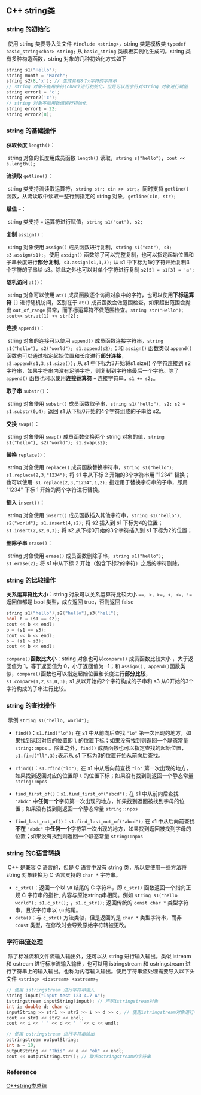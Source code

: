 ## C++ string类

### string 的初始化

​	使用 string 类要导入头文件 `#include <string>`，string 类是模板类 `typedef basic_string<char> string;`  从 `basic_string` 类模板实例化生成的。string 类有多种构造函数，string 对象的几种初始化方式如下

```cpp
string s1("Hello");
string month = "March";
string s2(8,'x'); // 生成具有8个x字符的字符串
// string 对象不能用字符(char)进行初始化，但是可以用字符对string 对象进行赋值
string error1 = 'c';
string error2('c');
// string 对象不能用数值进行初始化
string error1 = 22;
string error2(8);
```

### string 的基础操作

**获取长度** `length()`：

​	string 对象的长度用成员函数 `length()` 读取，`string s("hello"); cout << s.length();`

**流读取** `getline()`：

​	string 类支持流读取运算符，`string str; cin >> str;`。同时支持 `getline()` 函数，从流读取中读取一整行到指定的 string 对象，`getline(cin, str);`

**赋值** `=`：

​	string 类支持 `=` 运算符进行赋值，`string s1("cat"), s2;`

**复制** `assign()`：

​	string 对象使用 `assign()` 成员函数进行复制，`string s1("cat"), s3; s3.assign(s1);`，使用 `assign()` 函数除了可以完整复制，也可以指定起始位置和子串长度进行**部分复制**，`s3.assign(s1,1,3);` 从 s1 中下标为1的字符开始复制3个字符的子串给 s3。除此之外也可以对单个字符进行复制 `s2[5] = s1[3] = 'a';`

**随机访问** `at()`：

​	string 对象可以使用 `at()` 成员函数逐个访问对象中的字符，也可以使用**下标运算符** `[]` 进行随机访问，区别在于 `at()` 成员函数会做范围检查，如果超出范围会抛出 `out_of_range` 异常，而下标运算符不做范围检查。`string str("Hello"); sout<< str.at(1) << str[2];`

**连接** `append()`：

​	string 对象的连接可以使用 `append()` 成员函数连接字符串，`string s1("hello"), s2("world"); s1.append(s2);`；和 `assign()` 函数类似 `append()` 函数也可以通过指定起始位置和长度进行**部分连接**，`s2.append(s1,3,s1.size());` 从 s1 中下标为3开始将s1.size() 个字符连接到 s2 字符串，如果字符串内没有足够字符，则复制到字符串最后一个字符。除了 `append()` 函数也可以使用**连接运算符** `+` 连接字符串，`s1 += s2;`。

**取子串** `substr()`：

​	string 对象使用 `substr()` 成员函数取子串，`string s1("hello"), s2; s2 = s1.substr(0,4);` 返回 s1 从下标0开始的4个字符组成的子串给 s2。

**交换** `swap()`：

​	string 对象使用 `swap()` 成员函数交换两个 string 对象的值，`string s1("hello"), s2("world"); s1.swap(s2);`

**替换** `replace()`：

​	string 对象使用 `replace()` 成员函数替换字符串，`string s1("hello"); s1.replace(2,3,"1234");` 将 s1 中从下标 2 开始的3个字符串用 "1234" 替换；也可以使用·	`s1.replace(2,3,"1234",1,2);` 指定用于替换字符串的子串，即用 "1234" 下标 1 开始的两个字符进行替换。

**插入** `insert()`：

​	string 对象使用 `insert()` 成员函数插入其他字符串，`string s1("hello"), s2("world"); s1.insert(4,s2);` 将 s2 插入到 s1 下标为4的位置；`s1.insert(2,s2,0,3);` 将 s2 从下标0开始的3个字符插入到 s1 下标为2的位置；

**删除子串** `erase()`：

​	string 对象使用 `erase()` 成员函数删除子串，`string s1("hello"); s1.erase(2);` 将 s1 中从下标 2 开始（包含下标2的字符）之后的字符删除。

  ### string 的比较操作

**关系运算符比大小**：string 对象可以关系运算符比较大小 `==, >, >=, <, <=, !=` 返回值都是 bool 类型，成立返回 true，否则返回 false

```cpp
string s1("hello"),s2("hello"),s3("hell");
bool b = (s1 == s2);
cout << b << endl;
b = (s1 == s3);
cout << b << endl;
b = (s1 > s3);
cout << b << endl;
```

`compare()`**函数比大小**：string 对象也可以`compare()` 成员函数比较大小 ，大于返回值为 1，等于返回值为 0，小于返回值为 -1；和 `assign(), append()`函数类似，`compare()`函数也可以指定起始位置和长度进行**部分比较**，`s1.compare(1,2,s3,0,3);` s1 从以开始的2个字符构成的子串和 s3 从0开始的3个字符构成的子串进行比较。

### string 的查找操作

​	示例 `string s1("hello, world");`

* `find()`：`s1.find("lo");` 在 s1 中从前向后查找 `"lo"` 第一次出现的地方，如果找到返回对应的位置即 `l` 的位置下标；如果没有找到则返回一个静态常量 `string::npos` 。除此之外，`find()` 成员函数也可以指定查找的起始位置，`s1.find("ll",3);`表示从 s1 下标为3的位置开始从前向后查找。
* `rfind()`：`s1.rfind("lo");` 在 s1 中从后向前查找 `"lo"` 第一次出现的地方，如果找到返回对应的位置即 `l` 的位置下标；如果没有找到则返回一个静态常量 `string::npos` 
* `find_first_of()`：`s1.find_first_of("abcd");` 在 s1 中从前向后查找 `"abdc"` 中**任何一个**字符第一次出现的地方，如果找到返回被找到字母的位置；如果没有找到则返回一个静态常量 `string::npos` 

* `find_last_not_of()`：`s1.find_last_not_of("abcd");` 在 s1 中从后向前查找**不在** `"abdc"` 中**任何一个**字符第一次出现的地方，如果找到返回被找到字母的位置；如果没有找到则返回一个静态常量 `string::npos` 

### string 的C语言转换

​	C++ 是兼容 C 语言的，但是 C 语言中没有 string 类，所以要使用一些方法将 string 对象转换为 C 语言支持的 `char *` 字符串。

* `c_str()`：返回一个以 `\0` 结尾的 C 字符串，即 `c_str()` 函数返回一个指向正规 C 字符串的指针, 内容与原始string串相同。例如 `string s1("hello world"); s1.c_str();` ，`s1.c_str();` 返回传统的 `const char *` 类型字符串，且该字符串以 `\0` 结尾。
* `data()`：与 `c_str()` 方法类似，但是返回的是 `char *` 类型字符串，而非 `const` 类型，在修改时会导致原始字符转被更改。

### 字符串流处理

​	除了标准流和文件流输入输出外，还可以从 string 进行输入输出。类似 istream 和 ostream 进行标准流输入输出，也可以用 istringstream 和 ostringstream 进行字符串上的输入输出，也称为内存输入输出。使用字符串流处理需要导入以下头文件 `<string> <iostream> <sstream>`。

```cpp
// 使用 istringstream 进行字符串输入
string input("Input test 123 4.7 A");
istringstream inputString(input); // 声明istringstream对象
int i; double d; char c;
inputString >> str1 >> str2 >> i >> d >> c; // 使用istringstream对象进行字符串输入
cout << str1 << str2 << endl;
cout << i << ' ' << d << ' ' << c << endl;

// 使用 ostringstream 进行字符串输出
ostringstream outputString;
int a = 10;
outputString << "This" << a << "ok" << endl;
cout << outputString.str(); // 取出ostringstream的字符串
```

### Reference

[C++string类总结](https://www.cnblogs.com/X-Do-Better/p/8628492.html)